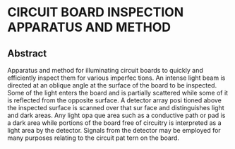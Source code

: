 # CIRCUIT BOARD INSPECTION APPARATUS AND METHOD

## Abstract
Apparatus and method for illuminating circuit boards to quickly and efficiently inspect them for various imperfec tions. An intense light beam is directed at an oblique angle at the surface of the board to be inspected. Some of the light enters the board and is partially scattered while some of it is reflected from the opposite surface. A detector array posi tioned above the inspected surface is scanned over that sur face and distinguishes light and dark areas. Any light opa que area such as a conductive path or pad is a dark area while portions of the board free of circuitry is interpreted as a light area by the detector. Signals from the detector may be employed for many purposes relating to the circuit pat tern on the board.